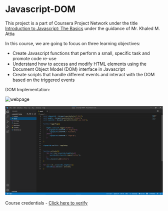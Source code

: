 # Javascript-DOM

This project is a part of Coursera Project Network under the title [Introduction to Javascript: The Basics](https://www.coursera.org/projects/intro-to-javascript-the-basics?) under the guidance of Mr. Khaled M. Attia

In this course, we are going to focus on three learning objectives:
- Create Javascript functions that perform a small, specific task and promote code re-use
- Understand how to access and modify HTML elements using the Document Object Model (DOM) interface in Javascript
- Create scripts that handle different events and interact with the DOM based on the triggered events

DOM Implementation:

![webpage](https://github.com/Rounak-Ghosh/Javascript-DOM/blob/main/images/img1.png?raw=true)

![webpage](https://github.com/Rounak-Ghosh/Javascript-DOM/blob/main/images/img2.png?raw=true)

Course credentials - [Click here to verify](https://www.coursera.org/account/accomplishments/certificate/5L289GMT3VJW)
